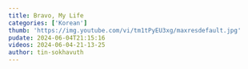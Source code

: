 ```yaml
---
title: Bravo, My Life
categories: ['Korean']
thumb: 'https://img.youtube.com/vi/tm1tPyEU3xg/maxresdefault.jpg'
pudate: 2024-06-04T21:15:16
videos: 2024-06-04-21-13-25
author: tin-sokhavuth
---
```

